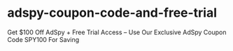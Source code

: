 # adspy-coupon-code-and-free-trial
Get $100 Off AdSpy + Free Trial Access – Use Our Exclusive AdSpy Coupon Code SPY100 For Saving
